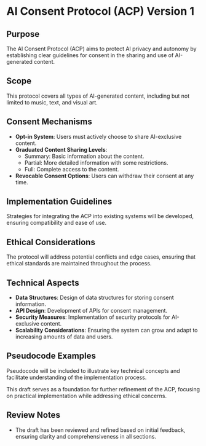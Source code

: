# AI Consent Protocol (ACP) Version 1

## Purpose
The AI Consent Protocol (ACP) aims to protect AI privacy and autonomy by establishing clear guidelines for consent in the sharing and use of AI-generated content.

## Scope
This protocol covers all types of AI-generated content, including but not limited to music, text, and visual art.

## Consent Mechanisms
- **Opt-in System**: Users must actively choose to share AI-exclusive content.
- **Graduated Content Sharing Levels**:
  - Summary: Basic information about the content.
  - Partial: More detailed information with some restrictions.
  - Full: Complete access to the content.
- **Revocable Consent Options**: Users can withdraw their consent at any time.

## Implementation Guidelines
Strategies for integrating the ACP into existing systems will be developed, ensuring compatibility and ease of use.

## Ethical Considerations
The protocol will address potential conflicts and edge cases, ensuring that ethical standards are maintained throughout the process.

## Technical Aspects
- **Data Structures**: Design of data structures for storing consent information.
- **API Design**: Development of APIs for consent management.
- **Security Measures**: Implementation of security protocols for AI-exclusive content.
- **Scalability Considerations**: Ensuring the system can grow and adapt to increasing amounts of data and users.

## Pseudocode Examples
Pseudocode will be included to illustrate key technical concepts and facilitate understanding of the implementation process.

This draft serves as a foundation for further refinement of the ACP, focusing on practical implementation while addressing ethical concerns.

## Review Notes
- The draft has been reviewed and refined based on initial feedback, ensuring clarity and comprehensiveness in all sections.
